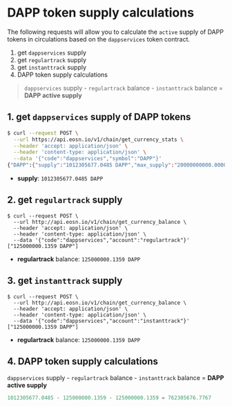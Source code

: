 # DAPP token supply calculations

The following requests will allow you to calculate the `active` supply of DAPP tokens in circulations based on the `dappservices` token contract.

1. get `dappservices` supply
2. get `regulartrack` supply
3. get `instanttrack` supply
4. DAPP token supply calculations

> `dappservices` supply - `regulartrack` balance - `instanttrack` balance = **DAPP active supply**

## 1. get `dappservices` supply of DAPP tokens

```bash
$ curl --request POST \
  --url https://api.eosn.io/v1/chain/get_currency_stats \
  --header 'accept: application/json' \
  --header 'content-type: application/json' \
  --data '{"code":"dappservices","symbol":"DAPP"}'
{"DAPP":{"supply":"1012305677.0485 DAPP","max_supply":"20000000000.0000 DAPP","issuer":"dappservices"}}
```

- **supply**: `1012305677.0485 DAPP`

## 2. get `regulartrack` supply

```
$ curl --request POST \
  --url http://api.eosn.io/v1/chain/get_currency_balance \
  --header 'accept: application/json' \
  --header 'content-type: application/json' \
  --data '{"code":"dappservices","account":"regulartrack"}'
["125000000.1359 DAPP"]
```

- **regulartrack** balance: `125000000.1359 DAPP`

## 3. get `instanttrack` supply

```
$ curl --request POST \
  --url http://api.eosn.io/v1/chain/get_currency_balance \
  --header 'accept: application/json' \
  --header 'content-type: application/json' \
  --data '{"code":"dappservices","account":"instanttrack"}'
["125000000.1359 DAPP"]
```

- **regulartrack** balance: `125000000.1359 DAPP`

## 4. DAPP token supply calculations

`dappservices` supply - `regulartrack` balance - `instanttrack` balance = **DAPP active supply**

```js
1012305677.0485 - 125000000.1359 - 125000000.1359 = 762305676.7767
```
